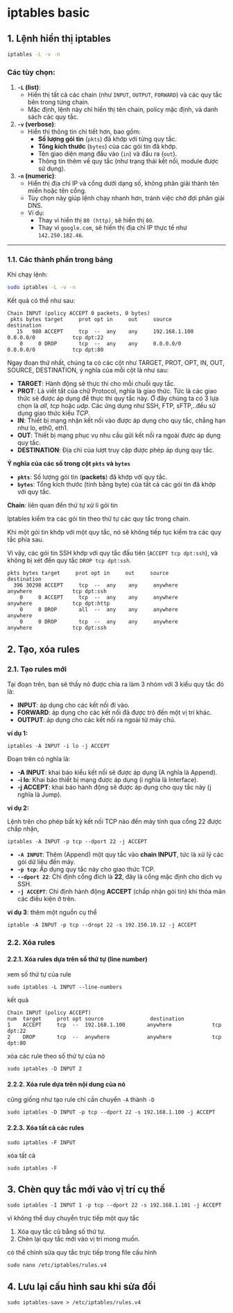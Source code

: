 # iptables basic 

## 1. Lệnh hiển thị iptables

```bash
iptables -L -v -n
```

### Các tùy chọn:

1. **`-L` (list)**:
   - Hiển thị tất cả các chain (như `INPUT`, `OUTPUT`, `FORWARD`) và các quy tắc bên trong từng chain.
   - Mặc định, lệnh này chỉ hiển thị tên chain, policy mặc định, và danh sách các quy tắc.
2. **`-v` (verbose)**:
   - Hiển thị thông tin chi tiết hơn, bao gồm:
     - **Số lượng gói tin** (`pkts`) đã khớp với từng quy tắc.
     - **Tổng kích thước** (`bytes`) của các gói tin đã khớp.
     - Tên giao diện mạng đầu vào (`in`) và đầu ra (`out`).
     - Thông tin thêm về quy tắc (như trạng thái kết nối, module được sử dụng).
3. **`-n` (numeric)**:
   - Hiển thị địa chỉ IP và cổng dưới dạng số, không phân giải thành tên miền hoặc tên cổng.
   - Tùy chọn này giúp lệnh chạy nhanh hơn, tránh việc chờ đợi phân giải DNS.
   - Ví dụ:
     - Thay vì hiển thị `80 (http)`, sẽ hiển thị `80`.
     - Thay vì `google.com`, sẽ hiển thị địa chỉ IP thực tế như `142.250.182.46`.

------

### 1.1. Các thành phần trong bảng 

Khi chạy lệnh:

```bash
sudo iptables -L -v -n
```

Kết quả có thể như sau:

```
Chain INPUT (policy ACCEPT 0 packets, 0 bytes)
 pkts bytes target     prot opt in     out     source               destination
   15   980 ACCEPT     tcp  --  any    any     192.168.1.100       0.0.0.0/0            tcp dpt:22
    0     0 DROP       tcp  --  any    any     0.0.0.0/0           0.0.0.0/0            tcp dpt:80
```

Ngay đoạn thứ nhất, chúng ta có các cột như TARGET, PROT, OPT, IN, OUT, SOURCE, DESTINATION, ý nghĩa của mỗi cột là như sau:

- **TARGET**: Hành động sẽ thực thi cho mỗi chuỗi quy tắc.
- **PROT**: Là viết tắt của chữ Protocol, nghĩa là giao thức. Tức là các giao thức sẽ được áp dụng để thực thi quy tắc này. Ở đây chúng ta có 3 lựa chọn là *all*, *tcp* hoặc *udp*. Các ứng dụng như SSH, FTP, sFTP,..đều sử dụng giao thức kiểu *TCP*.
- **IN**: Thiết bị mạng nhận kết nối vào được áp dụng cho quy tắc, chẳng hạn như lo, eth0, eth1.
- **OUT**: Thiết bị mạng phục vụ nhu cầu gửi kết nối ra ngoài được áp dụng quy tắc.
- **DESTINATION**: Địa chỉ của lượt truy cập được phép áp dụng quy tắc.

**Ý nghĩa của các số trong cột `pkts` và `bytes`**

- **`pkts`**: Số lượng gói tin (**packets**) đã khớp với quy tắc.
- **`bytes`**: Tổng kích thước (tính bằng byte) của tất cả các gói tin đã khớp với quy tắc.

**Chain**: liên quan đến thứ tự xử lí gói tin 

Iptables kiểm tra các gói tin theo thứ tự các quy tắc trong chain.

Khi một gói tin khớp với một quy tắc, nó sẽ không tiếp tục kiểm tra các quy tắc phía sau.

Vì vậy, các gói tin SSH khớp với quy tắc đầu tiên (`ACCEPT tcp dpt:ssh`), và không bị xét đến quy tắc `DROP tcp dpt:ssh`.

```
pkts bytes target     prot opt in     out     source               destination         
  396 30298 ACCEPT     tcp  --  any    any     anywhere             anywhere             tcp dpt:ssh
    0     0 ACCEPT     tcp  --  any    any     anywhere             anywhere             tcp dpt:http
    0     0 DROP       all  --  any    any     anywhere             anywhere            
    0     0 DROP       tcp  --  any    any     anywhere             anywhere             tcp dpt:ssh
```



## 2. Tạo, xóa rules

### 2.1. Tạo rules mới 

Tại đoạn trên, bạn sẽ thấy nó được chia ra làm 3 nhóm với 3 kiểu quy tắc đó là:

- **INPUT**: áp dụng cho các kết nối đi vào.
- **FORWARD**: áp dụng cho các kết nối đã được trỏ đến một vị trí khác.
- **OUTPUT**: áp dụng cho các kết nối ra ngoài từ máy chủ.

**ví dụ 1:**

```
iptables -A INPUT -i lo -j ACCEPT
```

Đoạn trên có nghĩa là:

- **-A INPUT**: khai báo kiểu kết nối sẽ được áp dụng (A nghĩa là Append).
- **-i lo**: Khai báo thiết bị mạng được áp dụng (i nghĩa là Interface).
- **-j ACCEPT**: khai báo hành động sẽ được áp dụng cho quy tắc này (j nghĩa là Jump).

**ví dụ 2:**

Lệnh trên cho phép bất kỳ kết nối TCP nào đến máy tính qua cổng 22 được chấp nhận,

```
iptables -A INPUT -p tcp --dport 22 -j ACCEPT
```

- **`-A INPUT`**: Thêm (Append) một quy tắc vào **chain INPUT**, tức là xử lý các gói dữ liệu đến máy.
- **`-p tcp`**: Áp dụng quy tắc này cho giao thức TCP.
- **`--dport 22`**: Chỉ định cổng đích là **22**, đây là cổng mặc định cho dịch vụ SSH.
- **`-j ACCEPT`**: Chỉ định hành động **ACCEPT** (chấp nhận gói tin) khi thỏa mãn các điều kiện ở trên.

**ví dụ 3**: thêm một nguồn cụ thể 

```
iptable -A INPUT -p tcp --dropt 22 -s 192.150.10.12 -j ACCEPT
```

### 2.2. Xóa rules

#### 2.2.1. Xóa rules dựa trên số thứ tự (line number)

xem số thứ tự của rule 

```
sudo iptables -L INPUT --line-numbers

```

kết quả

```
Chain INPUT (policy ACCEPT)
num  target     prot opt source               destination         
1    ACCEPT     tcp  --  192.168.1.100       anywhere             tcp dpt:22
2    DROP       tcp  --  anywhere            anywhere             tcp dpt:80

```

xóa các rule theo số thứ tự của nó 

```
sudo iptables -D INPUT 2

```

#### 2.2.2. Xóa rule dựa trên nội dung của nó 

cũng giống như tạo rule chỉ cần chuyển `-A` thành `-D`

```
sudo iptables -D INPUT -p tcp --dport 22 -s 192.168.1.100 -j ACCEPT

```

#### 2.2.3. Xóa tất cả các rules

```
sudo iptables -F INPUT

```

xóa tất cả 

```
sudo iptables -F 
```

## 3. Chèn quy tắc mới vào vị trí cụ thể 

```
sudo iptables -I INPUT 1 -p tcp --dport 22 -s 192.168.1.101 -j ACCEPT

```

vì không thể duy chuyển trực tiếp một quy tắc

1. Xóa quy tắc cũ bằng số thứ tự.
2. Chèn lại quy tắc mới vào vị trí mong muốn.

có thể chỉnh sửa quy tắc trực tiếp trong file cấu hình 

```
sudo nano /etc/iptables/rules.v4

```

## 4. Lưu lại cấu hình sau khi sửa đổi 

```
sudo iptables-save > /etc/iptables/rules.v4

```

